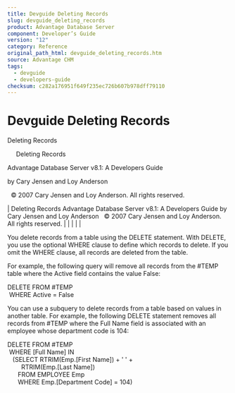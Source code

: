 ```yaml
---
title: Devguide Deleting Records
slug: devguide_deleting_records
product: Advantage Database Server
component: Developer’s Guide
version: "12"
category: Reference
original_path_html: devguide_deleting_records.htm
source: Advantage CHM
tags:
  - devguide
  - developers-guide
checksum: c282a176951f649f235ec726b607b978dff79110
---
```


# Devguide Deleting Records

Deleting Records

     Deleting Records

Advantage Database Server v8.1: A Developers Guide

by Cary Jensen and Loy Anderson

  © 2007 Cary Jensen and Loy Anderson. All rights reserved.

| Deleting Records  Advantage Database Server v8.1: A Developers Guide  by Cary Jensen and Loy Anderson    © 2007 Cary Jensen and Loy Anderson. All rights reserved. |  |  |  |  |

You delete records from a table using the DELETE statement. With DELETE, you use the optional WHERE clause to define which records to delete. If you omit the WHERE clause, all records are deleted from the table.

For example, the following query will remove all records from the #TEMP table where the Active field contains the value False:

DELETE FROM #TEMP  
  WHERE Active = False

You can use a subquery to delete records from a table based on values in another table. For example, the following DELETE statement removes all records from #TEMP where the Full Name field is associated with an employee whose department code is 104:

DELETE FROM #TEMP  
  WHERE [Full Name] IN   
    (SELECT RTRIM(Emp.[First Name]) + ' ' +   
         RTRIM(Emp.[Last Name])  
       FROM EMPLOYEE Emp  
       WHERE Emp.[Department Code] = 104)
